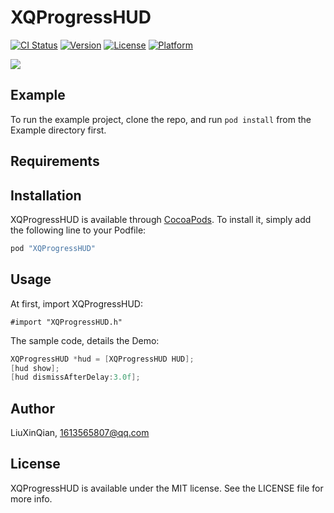 # XQProgressHUD

[![CI Status](http://img.shields.io/travis/LiuXinQian/XQProgressHUD.svg?style=flat)](https://travis-ci.org/LiuXinQian/XQProgressHUD)
[![Version](https://img.shields.io/cocoapods/v/XQProgressHUD.svg?style=flat)](http://cocoapods.org/pods/XQProgressHUD)
[![License](https://img.shields.io/cocoapods/l/XQProgressHUD.svg?style=flat)](http://cocoapods.org/pods/XQProgressHUD)
[![Platform](https://img.shields.io/cocoapods/p/XQProgressHUD.svg?style=flat)](http://cocoapods.org/pods/XQProgressHUD)

![](http://a1.qpic.cn/psb?/V12vcXx72Pkh20/DgvzBHiLBFKkFkLSpKoHobAAlcWqvKiFv72uhiK5o1g!/m/dHABAAAAAAAAnull&bo=dwGxAgAAAAADB.c!&rf=photolist&t=5)

## Example

To run the example project, clone the repo, and run `pod install` from the Example directory first.

## Requirements

## Installation

XQProgressHUD is available through [CocoaPods](http://cocoapods.org). To install
it, simply add the following line to your Podfile:

```ruby
pod "XQProgressHUD"
```

## Usage
At first, import XQProgressHUD:
```
#import "XQProgressHUD.h"
```
The sample code, details the Demo:
```objective-c
XQProgressHUD *hud = [XQProgressHUD HUD];
[hud show];
[hud dismissAfterDelay:3.0f];
```

## Author

LiuXinQian, 1613565807@qq.com

## License

XQProgressHUD is available under the MIT license. See the LICENSE file for more info.
